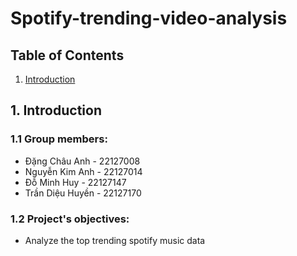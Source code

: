 # Spotify-trending-video-analysis

## Table of Contents
1. [Introduction](#introduction)

## 1. Introduction
### 1.1 Group members:
- Đặng Châu Anh - 22127008
- Nguyễn Kim Anh - 22127014
- Đỗ Minh Huy - 22127147
- Trần Diệu Huyền - 22127170

### 1.2 Project's objectives:
- Analyze the top trending spotify music data

